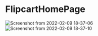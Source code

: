# FlipcartHomePage
![Screenshot from 2022-02-09 18-37-06](https://user-images.githubusercontent.com/83365704/153207323-9aa86123-4925-4364-b3d3-e771b74279a6.png)
![Screenshot from 2022-02-09 18-37-10](https://user-images.githubusercontent.com/83365704/153207344-085548b0-3daa-45cd-a822-75a629796572.png)
